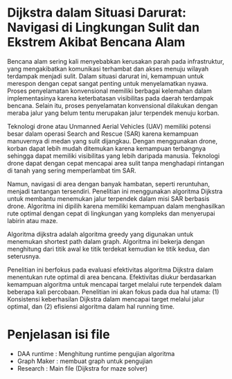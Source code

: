 # Dijkstra dalam Situasi Darurat: Navigasi di Lingkungan Sulit dan Ekstrem Akibat Bencana Alam

Bencana alam sering kali menyebabkan kerusakan parah pada infrastruktur, yang mengakibatkan komunikasi terhambat dan akses menuju wilayah terdampak menjadi sulit. Dalam situasi darurat ini, kemampuan untuk merespon dengan cepat sangat penting untuk menyelamatkan nyawa. Proses penyelamatan konvensional memiliki berbagai kelemahan dalam implementasinya karena keterbatasan visibilitas pada daerah terdampak bencana. Selain itu, proses penyelamatan konvensional dilakukan dengan meraba jalur yang belum tentu merupakan jalur terpendek menuju korban.  

Teknologi drone atau Unmanned Aerial Vehicles (UAV) memiliki potensi besar dalam operasi Search and Rescue (SAR) karena kemampuan manuvernya di medan yang sulit dijangkau. Dengan menggunakan drone, korban dapat lebih mudah ditemukan karena kemampuan terbangnya sehingga dapat memiliki visibilitas yang lebih daripada manusia. Teknologi drone dapat dengan cepat mencapai area sulit tanpa menghadapi rintangan di tanah yang sering memperlambat tim SAR. 

Namun, navigasi di area dengan banyak hambatan, seperti reruntuhan, menjadi tantangan tersendiri. Penelitian ini menggunakan algoritma Dijkstra untuk membantu menemukan jalur terpendek dalam misi SAR berbasis drone. Algoritma ini dipilih karena memiliki kemampuan dalam menghasilkan rute optimal dengan cepat di lingkungan yang kompleks dan menyerupai labirin atau maze. 

Algoritma dijkstra adalah algoritma greedy yang digunakan untuk menemukan shortest path dalam graph. Algoritma ini bekerja dengan menghitung dari titik awal ke titik terdekat kemudian ke titik kedua, dan seterusnya.

Penelitian ini berfokus pada evaluasi efektivitas algoritma Dijkstra dalam menentukan rute optimal di area bencana. Efektivitas diukur berdasarkan kemampuan algoritma untuk mencapai target melalui rute terpendek dalam beberapa kali percobaan. Penelitian ini akan fokus pada dua hal utama: (1) Konsistensi keberhasilan Dijkstra dalam mencapai target melalui jalur optimal, dan (2) efisiensi algoritma dalam hal running time.

# Penjelasan isi file
- DAA runtime : Menghitung runtime pengujian algoritma
- Graph Maker : membuat graph untuk pengujian
- Research : Main file (Dijkstra for maze solver)
